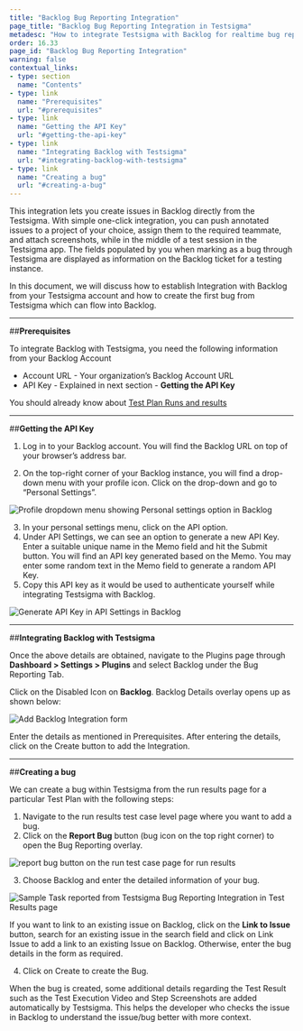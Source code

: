```yaml
---
title: "Backlog Bug Reporting Integration"
page_title: "Backlog Bug Reporting Integration in Testsigma"
metadesc: "How to integrate Testsigma with Backlog for realtime bug reporting during Test Runs"
order: 16.33
page_id: "Backlog Bug Reporting Integration"
warning: false
contextual_links:
- type: section
  name: "Contents"
- type: link
  name: "Prerequisites"
  url: "#prerequisites"
- type: link
  name: "Getting the API Key"
  url: "#getting-the-api-key"
- type: link
  name: "Integrating Backlog with Testsigma"
  url: "#integrating-backlog-with-testsigma"
- type: link
  name: "Creating a bug"
  url: "#creating-a-bug"
---
```

This integration lets you create issues in Backlog directly from the Testsigma. With simple one-click integration, you can push annotated issues to a project of your choice, assign them to the required teammate, and attach screenshots, while in the middle of a test session in the Testsigma app. The fields populated by you when marking as a bug through Testsigma are displayed as information on the Backlog ticket for a testing instance.

In this document, we will discuss how to establish Integration with Backlog from your Testsigma account and how to create the first bug from Testsigma which can flow into Backlog.

---
##**Prerequisites**

To integrate Backlog with Testsigma, you need the following information from your Backlog Account
  * Account URL - Your organization’s Backlog Account URL
  * API Key - Explained in next section - **Getting the API Key**

You should already know about [Test Plan Runs and results](https://testsigma.com/docs/runs/test-plan-executions/)

---
##**Getting the API Key**

  1. Log in to your Backlog account. You will find the Backlog URL on top of your browser’s address bar.

  2. On the top-right corner of your Backlog instance, you will find a drop-down menu with your profile icon. Click on the drop-down and go to “Personal Settings”.

  ![Profile dropdown menu showing Personal settings option in Backlog](https://docs.testsigma.com/images/backlog/backlog-profile-icon-dropdown-personal-settings-highlighted.png)

  3. In your personal settings menu, click on the API option.
  4. Under API Settings, we can see an option to generate a new API Key. Enter a suitable unique  name in the Memo field and hit the Submit button. You will find an API key generated based on the Memo. You may enter some random text in the Memo field to generate a random API Key.
  5. Copy this API key as it would be used to authenticate yourself while integrating Testsigma with Backlog.

  ![Generate API Key in API Settings in Backlog](https://docs.testsigma.com/images/backlog/backlog-personal-settings-api-settings-generate-api.png)

---
##**Integrating Backlog with Testsigma**

Once the above details are obtained, navigate to the Plugins page through **Dashboard > Settings > Plugins** and select Backlog under the Bug Reporting Tab.

Click on the Disabled Icon on **Backlog**. Backlog Details overlay opens up as shown below:

![Add Backlog Integration form](https://docs.testsigma.com/images/backlog/add-backlog-integration-form.png)

Enter the details as mentioned in Prerequisites. After entering the details, click on the Create button to add the Integration.

---
##**Creating a bug**

We can create a bug within Testsigma from the run results page for a particular Test Plan with the following steps:

  1. Navigate to the run results test case level page where you want to add a bug.
  2. Click on the **Report Bug** button (bug icon on the top right corner) to open the Bug Reporting overlay.

![report bug button on the run test case page for run results](https://docs.testsigma.com/images/backlog/run-results-test-case-page-report-bug-button-backlog.png)

  3. Choose Backlog and enter the detailed information of your bug.

 ![Sample Task reported from Testsigma Bug Reporting Integration in Test Results page](https://docs.testsigma.com/images/backlog/placeholder-image.png)

  If you want to link to an existing issue on Backlog,
  click on the **Link to Issue** button, search for an existing issue in the search field and click on Link Issue to add a link to an existing Issue on Backlog. Otherwise, enter the bug details in the form as required.

  
  4. Click on Create to create the Bug.

When the bug is created, some additional details regarding the Test Result such as the Test Execution Video and Step Screenshots are added automatically by Testsigma. This helps the developer who checks the issue in Backlog to understand the issue/bug better with more context.

